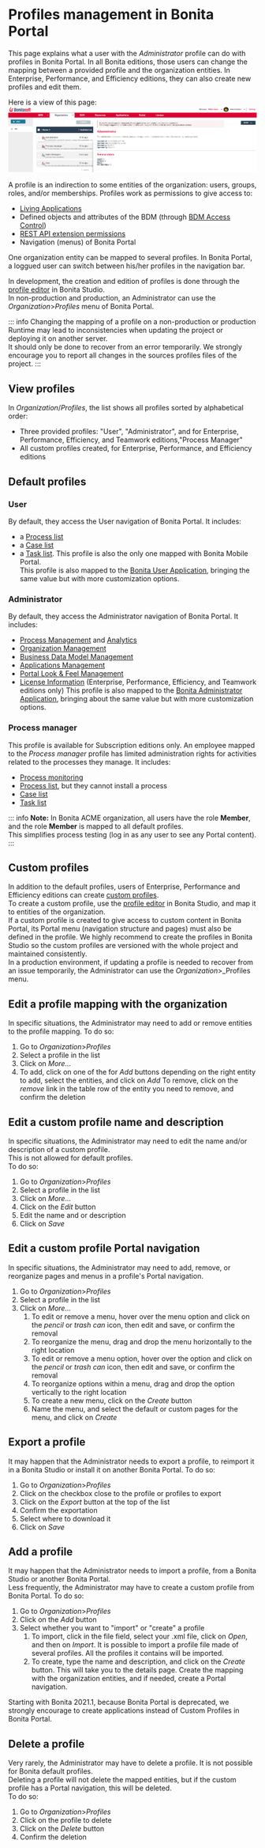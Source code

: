 # Profiles management in Bonita Portal

This page explains what a user with the _Administrator_ profile can do with profiles in Bonita Portal.
In all Bonita editions, those users can change the mapping between a provided profile and the organization entities.
In Enterprise, Performance, and Efficiency editions, they can also create new profiles and edit them.

Here is a view of this page:
![Profiles in Portal](images/UI2021.1/profiles-portal.png)<!--{.img-responsive}-->

A profile is an indirection to some entities of the organization: users, groups, roles, and/or memberships.
Profiles work as permissions to give access to:
- [Living Applications](applications.md)
- Defined objects and attributes of the BDM (through [BDM Access Control](access-control-api.md))
- [REST API extension permissions](rest-api-authorization.md)
- Navigation (menus) of Bonita Portal

One organization entity can be mapped to several profiles. In Bonita Portal, a loggued user can switch between his/her profiles in the navigation bar.

In development, the creation and edition of profiles is done through the [profile editor](profileCreation.md) in Bonita Studio.   
In non-production and production, an Administrator can use the _Organization_>_Profiles_ menu of Bonita Portal.

::: info
Changing the mapping of a profile on a non-production or production Runtime may lead to inconsistencies when updating the project or deploying it on another server.  
It should only be done to recover from an error temporarily. We strongly encourage you to report all changes in the sources profiles files of the project.
:::

## View profiles
In _Organization_/_Profiles_, the list shows all profiles sorted by alphabetical order:
- Three provided profiles: "User", "Administrator", and for Enterprise, Performance, Efficiency, and Teamwork editions,"Process Manager"
- All custom profiles created, for Enterprise, Performance, and Efficiency editions

## Default profiles 
### User
By default, they access the User navigation of Bonita Portal. It includes:
  * a [Process list](user-process-list.md)
  * a [Case list](portal-user-case-list.md)
  * a [Task list](user-task-list.md).
This profile is also the only one mapped with Bonita Mobile Portal.  
This profile is also mapped to the [Bonita User Application](user-application-overview.md), bringing the same value but with more customization options.
  
### Administrator
By default, they access the Administrator navigation of Bonita Portal. It includes:
  * [Process Management](_process-maintenance.md) and [Analytics](analytics.md)
  * [Organization Management](organization-in-bonita-bpm-portal-overview.md)
  * [Business Data Model Management](bdm-management-in-bonita-bpm-portal.md)
  * [Applications Management](applications.md)
  * [Portal Look & Feel Management](managing-look-feel.md)
  * [License Information](license-info.md) (Enterprise, Performance, Efficiency, and Teamwork editions only)
  This profile is also mapped to the [Bonita Administrator Application](admin-application-overview.md), bringing about the same value but with more customization options.

### Process manager
This profile is available for Subscription editions only.
An employee mapped to the _Process manager_ profile has limited administration rights for activities related to the processes they manage. It includes:
  * [Process monitoring](monitoring.md)
  * [Process list](processes.md), but they cannot install a process
  * [Case list](cases.md)
  * [Task list](tasks.md)

::: info
**Note:** In Bonita ACME organization, all users have the role **Member**, and the role **Member** is mapped to all default profiles.  
This simplifies process testing (log in as any user to see any Portal content). 
:::

## Custom profiles
In addition to the default profiles, users of Enterprise, Performance and Efficiency editions can create [custom profiles](custom-profiles.md).  
To create a custom profile, use the [profile editor](profileCreation.md) in Bonita Studio, and map it to entities of the organization.   
If a custom profile is created to give access to custom content in Bonita Portal, its Portal menu (navigation structure and pages) must also be defined in the profile.
We highly recommend to create the profiles in Bonita Studio so the custom profiles are versioned with the whole project and maintained consistently.   
In a production environment, if updating a profile is needed to recover from an issue temporarily, the Administrator can use the _Organization_>_Profiles menu.

## Edit a profile mapping with the organization
In specific situations, the Administrator may need to add or remove entities to the profile mapping. To do so:
1. Go to _Organization_>_Profiles_
1. Select a profile in the list
1. Click on _More..._
1. To add, click on one of the for _Add_ buttons depending on the right entity to add, select the entities, and click on _Add_
   To remove, click on the _remove_ link in the table row of the entity you need to remove, and confirm the deletion

## Edit a custom profile name and description
In specific situations, the Administrator may need to edit the name and/or description of a custom profile.  
This is not allowed for default profiles.  
To do so:
1. Go to _Organization_>_Profiles_
1. Select a profile in the list
1. Click on _More..._
1. Click on the _Edit_ button
1. Edit the name and or description
1. Click on _Save_

## Edit a custom profile Portal navigation
In specific situations, the Administrator may need to add, remove, or reorganize pages and menus in a profile's Portal navigation.
1. Go to _Organization_>_Profiles_
1. Select a profile in the list
1. Click on _More..._
   1. To edit or remove a menu, hover over the menu option and click on the _pencil_ or _trash can_ icon, then edit and save, or confirm the removal
   1. To reorganize the menu, drag and drop the menu horizontally to the right location
   1. To edit or remove a menu option, hover over the option and click on the _pencil_ or _trash can_ icon, then edit and save, or confirm the removal
   1. To reorganize options within a menu, drag and drop the option vertically to the right location
   1. To create a new menu, click on the _Create_ button
   1. Name the menu, and select the default or custom pages for the menu, and click on _Create_
   
## Export a profile
It may happen that the Administrator needs to export a profile, to reimport it in a Bonita Studio or install it on another Bonita Portal.
To do so:
1. Go to _Organization_>_Profiles_
1. Click on the checkbox close to the profile or profiles to export
1. Click on the _Export_ button at the top of the list
1. Confirm the exportation
1. Select where to download it
1. Click on _Save_

## Add a profile
It may happen that the Administrator needs to import a profile, from a Bonita Studio or another Bonita Portal.  
Less frequently, the Administrator may have to create a custom profile from Bonita Portal.
To do so:
1. Go to _Organization_>_Profiles_
1. Click on the _Add_ button
1. Select whether you want to "import" or "create" a profile
    1. To import, click in the file field, select your .xml file, click on _Open_, and then on _Import_.
       It is possible to import a profile file made of several profiles. All the profiles it contains will be imported.
    1. To create, type the name and description, and click on the _Create_ button. This will take you to the details page.
       Create the mapping with the organization entities, and if needed, create a Portal navigation.  
       
Starting with Bonita 2021.1, because Bonita Portal is deprecated, we strongly encourage to create applications instead of Custom Profiles in Bonita Portal.
   
## Delete a profile
Very rarely, the Administrator may have to delete a profile. It is not possible for Bonita default profiles.  
Deleting a profile will not delete the mapped entities, but if the custom profile has a Portal navigation, this will be deleted.  
To do so:
1. Go to _Organization_>_Profiles_
1. Click on the profile to delete
1. Click on the _Delete_ button
1. Confirm the deletion
